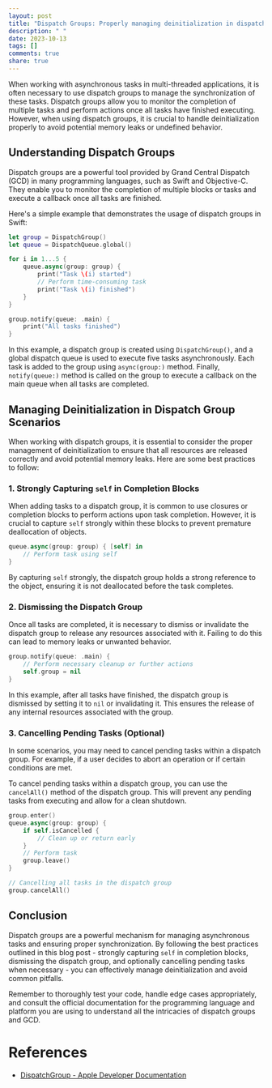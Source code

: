 ```yaml
---
layout: post
title: "Dispatch Groups: Properly managing deinitialization in dispatch group scenarios"
description: " "
date: 2023-10-13
tags: []
comments: true
share: true
---
```


When working with asynchronous tasks in multi-threaded applications, it is often necessary to use dispatch groups to manage the synchronization of these tasks. Dispatch groups allow you to monitor the completion of multiple tasks and perform actions once all tasks have finished executing. However, when using dispatch groups, it is crucial to handle deinitialization properly to avoid potential memory leaks or undefined behavior.

## Understanding Dispatch Groups

Dispatch groups are a powerful tool provided by Grand Central Dispatch (GCD) in many programming languages, such as Swift and Objective-C. They enable you to monitor the completion of multiple blocks or tasks and execute a callback once all tasks are finished.

Here's a simple example that demonstrates the usage of dispatch groups in Swift:

```swift
let group = DispatchGroup()
let queue = DispatchQueue.global()

for i in 1...5 {
    queue.async(group: group) {
        print("Task \(i) started")
        // Perform time-consuming task
        print("Task \(i) finished")
    }
}

group.notify(queue: .main) {
    print("All tasks finished")
}
```

In this example, a dispatch group is created using `DispatchGroup()`, and a global dispatch queue is used to execute five tasks asynchronously. Each task is added to the group using `async(group:)` method. Finally, `notify(queue:)` method is called on the group to execute a callback on the main queue when all tasks are completed.

## Managing Deinitialization in Dispatch Group Scenarios

When working with dispatch groups, it is essential to consider the proper management of deinitialization to ensure that all resources are released correctly and avoid potential memory leaks. Here are some best practices to follow:

### 1. Strongly Capturing `self` in Completion Blocks

When adding tasks to a dispatch group, it is common to use closures or completion blocks to perform actions upon task completion. However, it is crucial to capture `self` strongly within these blocks to prevent premature deallocation of objects.

```swift
queue.async(group: group) { [self] in
    // Perform task using self
}
```

By capturing `self` strongly, the dispatch group holds a strong reference to the object, ensuring it is not deallocated before the task completes.

### 2. Dismissing the Dispatch Group

Once all tasks are completed, it is necessary to dismiss or invalidate the dispatch group to release any resources associated with it. Failing to do this can lead to memory leaks or unwanted behavior.

```swift
group.notify(queue: .main) {
    // Perform necessary cleanup or further actions
    self.group = nil
}
```

In this example, after all tasks have finished, the dispatch group is dismissed by setting it to `nil` or invalidating it. This ensures the release of any internal resources associated with the group.

### 3. Cancelling Pending Tasks (Optional)

In some scenarios, you may need to cancel pending tasks within a dispatch group. For example, if a user decides to abort an operation or if certain conditions are met. 

To cancel pending tasks within a dispatch group, you can use the `cancelAll()` method of the dispatch group. This will prevent any pending tasks from executing and allow for a clean shutdown.

```swift
group.enter()
queue.async(group: group) {
    if self.isCancelled {
        // Clean up or return early
    }
    // Perform task
    group.leave()
}

// Cancelling all tasks in the dispatch group
group.cancelAll()
```

## Conclusion

Dispatch groups are a powerful mechanism for managing asynchronous tasks and ensuring proper synchronization. By following the best practices outlined in this blog post - strongly capturing `self` in completion blocks, dismissing the dispatch group, and optionally cancelling pending tasks when necessary - you can effectively manage deinitialization and avoid common pitfalls.

Remember to thoroughly test your code, handle edge cases appropriately, and consult the official documentation for the programming language and platform you are using to understand all the intricacies of dispatch groups and GCD.

# References
- [DispatchGroup - Apple Developer Documentation](https://developer.apple.com/documentation/dispatch/dispatchgroup)